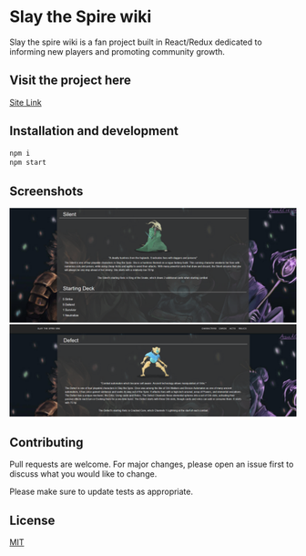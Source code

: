 # Slay the Spire wiki

Slay the spire wiki is a fan project built in React/Redux dedicated to informing new players and promoting community growth.

## Visit the project here

[Site Link](https://slay-the-spire-wiki.now.sh/)

## Installation and development

```bash
npm i
npm start
```

## Screenshots

![Capture 1](screenshots/c1.PNG)
![Capture 2](screenshots/c2.PNG)

## Contributing
Pull requests are welcome. For major changes, please open an issue first to discuss what you would like to change.

Please make sure to update tests as appropriate.

## License
[MIT](https://choosealicense.com/licenses/mit/)
